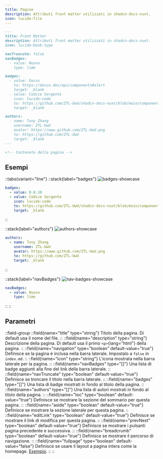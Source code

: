 ```yaml
---
title: Pagine
description: Attributi front matter utilizzati in shadcn-docs-nuxt.
icon: lucide:file
---
```


```md
---
title: Front Matter
description: Attributi front matter utilizzati in shadcn-docs-nuxt.
icon: lucide:book-type

navTruncate: false
navBadges:
  - value: Nuovo
    type: lime

badges:
  - value: Docus
    to: https://docus.dev/api/components#alert
    target: _blank
  - value: Codice Sorgente
    icon: lucide:code
    to: https://github.com/ZTL-UwU/shadcn-docs-nuxt/blob/main/components/content/Alert.vue
    target: _blank

authors:
  - name: Tony Zhang
    username: ZTL-UwU
    avatar: https://www.github.com/ZTL-UwU.png
    to: https://github.com/ZTL-UwU
    target: _blank
---

<!-- Contenuto della pagina -->
```

## Esempi

::tabs{variant="line"}
::stack{label="badges"}
![badges-showcase](/front-matter-showcase/badges.png)
```yml
badges:
  - value: 0.8.10
  - value: Codice Sorgente
    icon: lucide:code
    to: https://github.com/ZTL-UwU/shadcn-docs-nuxt/blob/main/components/content/FileTree.vue
    target: _blank
```
::

::stack{label="authors"}
![authors-showcase](/front-matter-showcase/authors.png)
```yml
authors:
  - name: Tony Zhang
    username: ZTL-UwU
    avatar: https://www.github.com/ZTL-UwU.png
    to: https://github.com/ZTL-UwU
    target: _blank
```
::

::stack{label="navBadges"}
![nav-badges-showcase](/front-matter-showcase/nav-badges.png)
```yml
navBadges:
  - value: Nuovo
    type: lime
```
::
::

## Parametri

::field-group
  ::field{name="title" type="string"}
  Titolo della pagina. Di default usa il nome del file.
  ::
  ::field{name="description" type="string"}
  Descrizione della pagina. Di default usa il primo `<p>`{lang="html"} della pagina.
  ::
  ::field{name="navigation" type="boolean" default-value="true"}
  Definisce se la pagina è inclusa nella barra laterale. Impostalo a `false` in `index.md`.
  ::
  ::field{name="icon" type="string"}
  L'icona mostrata nella barra laterale per la pagina.
  ::
  ::field{name="navBadges" type="[]"}
  Una lista di badge aggiunti alla fine del link della barra laterale.
  ::
  ::field{name="navTruncate" type="boolean" default-value="true"}
  Definisce se troncare il titolo nella barra laterale.
  ::
  ::field{name="badges" type="[]"}
  Una lista di badge mostrati in fondo al titolo della pagina.
  ::
  ::field{name="authors" type="[]"}
  Una lista di autori mostrati in fondo al titolo della pagina.
  ::
  ::field{name="toc" type="boolean" default-value="true"}
  Definisce se mostrare la sezione del sommario per questa pagina.
  ::
  ::field{name="aside" type="boolean" default-value="true"}
  Definisce se mostrare la sezione laterale per questa pagina.
  ::
  ::field{name="editLink" type="boolean" default-value="true"}
  Definisce se mostrare il link di modifica per questa pagina.
  ::
  ::field{name="prevNext" type="boolean" default-value="true"}
  Definisce se mostrare i pulsanti pagina precedente e successiva.
  ::
  ::field{name="breadcrumb" type="boolean" default-value="true"}
  Definisce se mostrare il percorso di navigazione.
  ::
  ::field{name="fullpage" type="boolean" default-value="false"}
  Definisce se usare il layout a pagina intera come la homepage. [Esempio](./full-page-example).
  ::
::